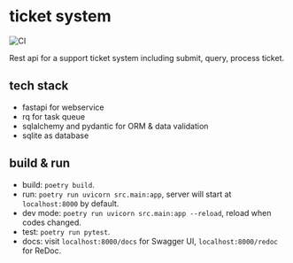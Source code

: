 # ticket system
![CI](https://github.com/reminia/ticket-system/actions/workflows/ci.yml/badge.svg)

Rest api for a support ticket system including submit, query, process ticket.

## tech stack

* fastapi for webservice
* rq for task queue
* sqlalchemy and pydantic for ORM & data validation
* sqlite as database

## build & run

* build: `poetry build`.
* run: `poetry run uvicorn src.main:app`, server will start at `localhost:8000` by default.
* dev mode: `poetry run uvicorn src.main:app --reload`, reload when codes changed.
* test: `poetry run pytest`.
* docs: visit `localhost:8000/docs` for Swagger UI, `localhost:8000/redoc` for ReDoc.
